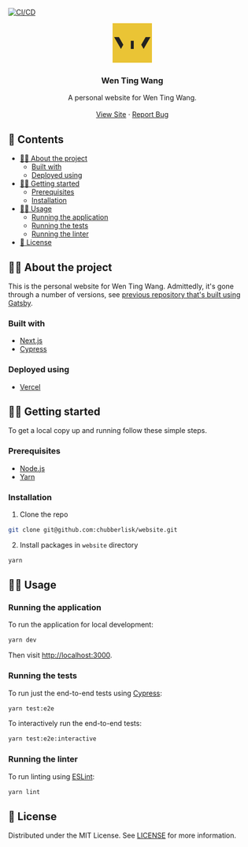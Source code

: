 [![CI/CD](https://github.com/chubberlisk/website/actions/workflows/main.yml/badge.svg)](https://github.com/chubberlisk/website/actions/workflows/main.yml)

<p align="center">
  <a href="https://github.com/chubberlisk/website">
    <img src="./public/images/icons/icon-512x512.png" alt="Logo" width="80" height="80">
  </a>

  <h3 align="center">Wen Ting Wang</h3>

  <p align="center">
    A personal website for Wen Ting Wang.
    <br />
    <br />
    <a href="https://wentingwang.co.uk">View Site</a>
    ·
    <a href="https://github.com/chubberlisk/website/issues">Report Bug</a>
  </p>
</p>

## 🍱 Contents <!-- omit in toc -->

- [👩‍🏫 About the project](#-about-the-project)
  - [Built with](#built-with)
  - [Deployed using](#deployed-using)
- [🏃‍♀️ Getting started](#️-getting-started)
  - [Prerequisites](#prerequisites)
  - [Installation](#installation)
- [🐱‍💻 Usage](#-usage)
  - [Running the application](#running-the-application)
  - [Running the tests](#running-the-tests)
  - [Running the linter](#running-the-linter)
- [📜 License](#-license)

## 👩‍🏫 About the project

This is the personal website for Wen Ting Wang. Admittedly, it's gone through a number of versions, see [previous repository that's built using Gatsby](https://github.com/chubberlisk/chubberlisk.github.io).

### Built with

- [Next.js](https://nextjs.org/)
- [Cypress](https://www.cypress.io/)

### Deployed using

- [Vercel](https://vercel.com/)

## 🏃‍♀️ Getting started

To get a local copy up and running follow these simple steps.

### Prerequisites

- [Node.js](https://nodejs.org/en/)
- [Yarn](https://yarnpkg.com/en/docs/getting-started)

### Installation

1. Clone the repo

```sh
git clone git@github.com:chubberlisk/website.git
```

2. Install packages in `website` directory

```sh
yarn
```

## 🐱‍💻 Usage

### Running the application

To run the application for local development:

```sh
yarn dev
```

Then visit [http://localhost:3000](http://localhost:3000).

### Running the tests

To run just the end-to-end tests using [Cypress](https://www.cypress.io/):

```sh
yarn test:e2e
```

To interactively run the end-to-end tests:

```sh
yarn test:e2e:interactive
```

### Running the linter

To run linting using [ESLint](https://eslint.org/):

```sh
yarn lint
```

## 📜 License

Distributed under the MIT License. See [LICENSE](/LICENSE) for more information.
